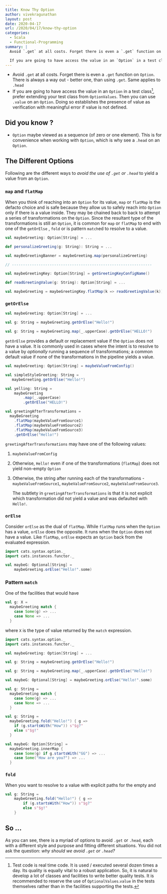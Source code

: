 ```yaml
---
title: Know Thy Option
author: vivekragunathan
layout: post
date: 2020-04-17
url: /2020/04/17/know-thy-option
categories:
  - Scala
  - Functional-Programming
summary: |
  Avoid `.get` at all costs. Forget there is even a `.get` function on `Option`. There is always a way out - better one, than using `.get`. Same applies to `.head`

  If you are going to have access the value in an `Option` in a test class, prefer extending your test class from `OptionValues`. Then you can use `.value` on an `Option`. Doing so establishes the presence of value as verification with meaningful error if value is not defined.
---
```


- Avoid `.get` at all costs. Forget there is even a `.get` function on `Option`. There is always a way out - better one, than using `.get`. Same applies to `.head`
- If you are going to have access the value in an `Option` in a test class[^1], prefer extending your test class from `OptionValues`. Then you can use `.value` on an `Option`. Doing so establishes the presence of value as verification with meaningful error if value is not defined.

<!-- more -->


## Did you know ?

- `Option` maybe viewed as a sequence (of zero or one element). This is for convenience when working with `Option`, which is why see a `.head` on an `Option`.

## The Different Options

Following are the different ways to _avoid the use of `.get` or `.head`_ to yield a value from an `Option`.

### **`map` and `flatMap`**

When you think of reaching into an `Option` for its value, `map` or `flatMap` is the defacto choice and is safe because they allow us to safely reach into `Option` only if there is a value inside. They may be chained back to back to attempt a series of transformations on the `Option`. Since the resultant type of the  transformations is still an `Option`, it is common for `map` or `flatMap` to end with one of the `getOrElse` , `fold` or is pattern `match`ed to resolve to a value.

```scala
val maybeGreeting: Option[String] = ...

def personalizeGreeting(g: String): String = ...

val mayBeGreetingBanner = maybeGreeting.map(personalizeGreeting)

// ---------------------------------------------------------------

val maybeGreetingKey: Option[String] = getGreetingKeyConfigName()

def readGreetingValue(g: String): Option[String] = ...

val maybeGreeting = maybeGreetingKey.flatMap(k => readGreetingValue(k))
```

### **`getOrElse`**

```scala
val maybeGreeting: Option[String] = ...

val g: String = maybeGreeting.getOrElse("Hello!")

val g: String = maybeGreeting.map(_.upperCase).getOrElse("HELLO!")
```

`getOrElse` provides a default or replacement value if the `Option` does not have a value. It is commonly used in cases where the intent is to resolve to a value by *optionally* running a sequence of transformations; a common default value if none of the transformations in the pipeline yields a value.

```scala
val maybeGreeting: Option[String] = maybeValueFromConfig()

val simpleStyleGreeting: String =
   maybeGreeting.getOrElse("Hello!")

val yelling: String = 
	maybeGreeting
		.map(_.upperCase)
		.getOrElse("HELLO!")

val greetingAfterTransformations =
  mayBeGreeting
    .flatMap(maybeValueFromSource1)
    .flatMap(maybeValueFromSource2)
    .flatMap(maybeValueFromSource3)
    .getOrElse("Hello!")
```

`greetingAfterTransformations` may have one of the following values:

1. `maybeValueFromConfig`
2. Otherwise, `Hello!` even if one of the transformations (`flatMap`) does not yield non-empty `Option`
3. Otherwise, the string after running each of the transformations - `maybeValueFromSource1`, `maybeValueFromSource2`, `maybeValueFromSource3`.

   The subtlety in `greetingAfterTransformations` is that it is not explicit which transformation did not yield a value and was defaulted with `Hello!`.

### **`orElse`**

Consider `orElse` as the dual of `flatMap`. While `flatMap` runs when the `Option` has a value, `orElse` does the opposite. It runs when the `Option` does not have a value. Like `flatMap`, `orElse` expects an `Option` back from the evaluated expression.

```scala
import cats.syntax.option._
import cats.instances.functor._

val maybeG: Optional[String] =
	maybeGreeting.orElse("Hello!".some)
```

### **Pattern `match`**

One of the facilities that would have 

```scala
val g: X =
  maybeGreeting match {
    case Some(g) => ...
    case None => ...
  }
```

where `X` is the type of value returned by the `match` expression.


```scala
import cats.syntax.option._
import cats.instances.functor._

val maybeGreeting: Option[String] = ...

val g: String = maybeGreeting.getOrElse("Hello!")

val g: String = maybeGreeting.map(_.upperCase).getOrElse("Hello!")

val maybeG: Optional[String] = maybeGreeting.orElse("Hello!".some)

val g: String =
  maybeGreeting match {
    case Some(g) => ...
    case None => ...
  }

val g: String =
  maybeGreeting.fold("Hello!") { g =>
	if (g.startsWith("How")) s"$g?"
	else s"$g!"
  }

val maybeG: Option[String] =
  maybeGreeting.innerMap {
    case Some(g) if g.startsWith("GG") => ...
    case Some("How are you?") => ...
  }
```

### **`fold`**

When you want to resolve to a value with explicit paths for the empty and 

```scala
val g: String =
	maybeGreeting.fold("Hello!") { g =>
		if (g.startsWith("How")) s"$g?"
		else s"$g!"
	}
```

## So ...

As you can see, there is a myriad of options to avoid `.get` or `.head`, each with a different style and purpose and fitting different situations. You did not ask the question: _why should we avoid `.get` or `.head`?_

[^1]: Test code is real time code. It is used / executed several dozen times a day. Its quality is equally vital to a robust application. So, it is natural to develop a lot of classes and facilities to write better quality tests. It is recommended to reserve the use of `OptionalValues`.`value` in the tests themselves rather than in the facilities supporting the tests.